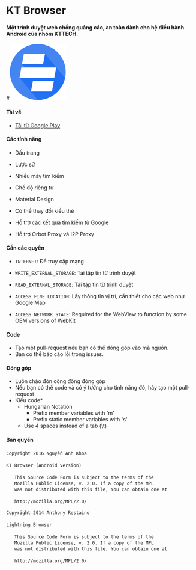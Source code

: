 # KT Browser

#### Một trình duyệt web chống quảng cáo, an toàn dành cho hệ điều hành Android của nhóm KTTECH.

#![](ic_launcher_small.png)

#### Tải về

* [Tải từ Google Play](https://play.google.com/store/apps/details?id=kttech.software.ktbrowser)

#### Các tính năng

* Dấu trang

* Lược sử

* Nhiều máy tìm kiếm

* Chế độ riêng tư

* Material Design

* Có thể thay đổi kiểu thẻ

* Hỗ trợ các kết quả tìm kiếm từ Google

* Hỗ trợ Orbot Proxy và I2P Proxy

#### Cần các quyền

* ````INTERNET````: Để truy cập mạng

* ````WRITE_EXTERNAL_STORAGE````: Tải tập tin từ trình duyệt

* ````READ_EXTERNAL_STORAGE````: Tải tập tin từ trình duyệt

* ````ACCESS_FINE_LOCATION````: Lấy thông tin vị trí, cần thiết cho các web như Google Map

* ````ACCESS_NETWORK_STATE````: Required for the WebView to function by some OEM versions of WebKit

#### Code
* Tạo một pull-request nếu bạn có thể đóng góp vào mã nguồn.
* Bạn có thể báo cáo lỗi trong issues.

#### Đóng góp

* Luôn chào đón cộng đồng đóng góp
* Nếu bạn có thể code và có ý tưởng cho tính năng đó, hãy tạo một pull-request
* Kiểu code*
    * Hungarian Notation
         * Prefix member variables with 'm'
         * Prefix static member variables with 's'
    * Use 4 spaces instead of a tab (\t)

#### Bản quyền

````
Copyright 2016 Nguyễn Anh Khoa

KT Browser (Android Version)

   This Source Code Form is subject to the terms of the 
   Mozilla Public License, v. 2.0. If a copy of the MPL 
   was not distributed with this file, You can obtain one at 
   
   http://mozilla.org/MPL/2.0/
````

````
Copyright 2014 Anthony Restaino

Lightning Browser

   This Source Code Form is subject to the terms of the 
   Mozilla Public License, v. 2.0. If a copy of the MPL 
   was not distributed with this file, You can obtain one at 
   
   http://mozilla.org/MPL/2.0/
````
